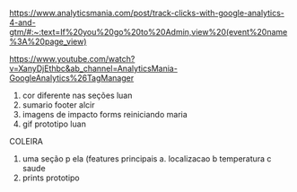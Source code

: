 https://www.analyticsmania.com/post/track-clicks-with-google-analytics-4-and-gtm/#:~:text=If%20you%20go%20to%20Admin,view%20(event%20name%3A%20page_view)

https://www.youtube.com/watch?v=XanyDjEthbc&ab_channel=AnalyticsMania-GoogleAnalytics%26TagManager

1. cor diferente nas seções luan
2. sumario footer alcir 
3. imagens de impacto forms reiniciando maria
4. gif prototipo luan 

COLEIRA
1. uma seção p ela (features principais
a. localizacao b temperatura c saude
2. prints prototipo
